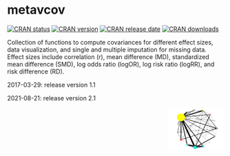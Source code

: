 
#  metavcov 


<!-- badges: start -->
[![CRAN status](https://cranchecks.info/badges/flavor/release/metavcov)](https://cran.r-project.org/web/checks/check_results_metavcov.html)
[![CRAN version](https://www.r-pkg.org/badges/version/metavcov)](https://cran.r-project.org/web/packages/metavcov/index.html)
[![CRAN release date](https://www.r-pkg.org/badges/last-release/metavcov)](https://cran.r-project.org/web/packages/metavcov/index.html)
[![CRAN downloads](https://cranlogs.r-pkg.org/badges/metavcov)](https://cran.r-project.org/web/packages/metavcov/index.html)
<!-- badges: end -->

Collection of functions to compute covariances for different effect sizes, data visualization, and single and multiple imputation for missing data. Effect sizes include correlation (r), mean difference (MD), standardized mean difference (SMD), log odds ratio (logOR), log risk ratio (logRR), and risk difference (RD).

2017-03-29: release version 1.1

2021-08-21: release version 2.1

<a href="https://luminwin.github.io/metavcov/articles/intro.html"><img src="logo.svg" align="right"  height="100" />